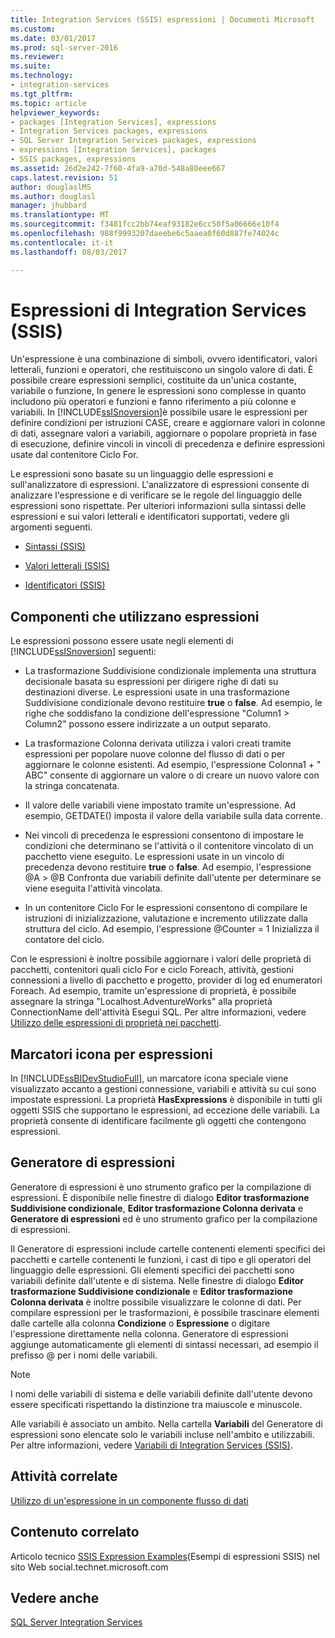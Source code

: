```yaml
---
title: Integration Services (SSIS) espressioni | Documenti Microsoft
ms.custom: 
ms.date: 03/01/2017
ms.prod: sql-server-2016
ms.reviewer: 
ms.suite: 
ms.technology:
- integration-services
ms.tgt_pltfrm: 
ms.topic: article
helpviewer_keywords:
- packages [Integration Services], expressions
- Integration Services packages, expressions
- SQL Server Integration Services packages, expressions
- expressions [Integration Services], packages
- SSIS packages, expressions
ms.assetid: 26d2e242-7f60-4fa9-a70d-548a80eee667
caps.latest.revision: 51
author: douglaslMS
ms.author: douglasl
manager: jhubbard
ms.translationtype: MT
ms.sourcegitcommit: f3481fcc2bb74eaf93182e6cc58f5a06666e10f4
ms.openlocfilehash: 988f9993207daeebe6c5aaea0f60d887fe74024c
ms.contentlocale: it-it
ms.lasthandoff: 08/03/2017

---
```

# <a name="integration-services-ssis-expressions"></a>Espressioni di Integration Services (SSIS)
  Un'espressione è una combinazione di simboli, ovvero identificatori, valori letterali, funzioni e operatori, che restituiscono un singolo valore di dati. È possibile creare espressioni semplici, costituite da un'unica costante, variabile o funzione, In genere le espressioni sono complesse in quanto includono più operatori e funzioni e fanno riferimento a più colonne e variabili. In [!INCLUDE[ssISnoversion](../../includes/ssisnoversion-md.md)]è possibile usare le espressioni per definire condizioni per istruzioni CASE, creare e aggiornare valori in colonne di dati, assegnare valori a variabili, aggiornare o popolare proprietà in fase di esecuzione, definire vincoli in vincoli di precedenza e definire espressioni usate dal contenitore Ciclo For.  
  
 Le espressioni sono basate su un linguaggio delle espressioni e sull'analizzatore di espressioni. L'analizzatore di espressioni consente di analizzare l'espressione e di verificare se le regole del linguaggio delle espressioni sono rispettate. Per ulteriori informazioni sulla sintassi delle espressioni e sui valori letterali e identificatori supportati, vedere gli argomenti seguenti.  
  
-   [Sintassi &#40;SSIS&#41;](../../integration-services/expressions/syntax-ssis.md)  
  
-   [Valori letterali &#40;SSIS&#41;](../../integration-services/expressions/numeric-string-and-boolean-literals.md)  
  
-   [Identificatori &#40;SSIS&#41;](../../integration-services/expressions/identifiers-ssis.md)  
  
## <a name="components-that-use-expressions"></a>Componenti che utilizzano espressioni  
 Le espressioni possono essere usate negli elementi di [!INCLUDE[ssISnoversion](../../includes/ssisnoversion-md.md)] seguenti:  
  
-   La trasformazione Suddivisione condizionale implementa una struttura decisionale basata su espressioni per dirigere righe di dati su destinazioni diverse. Le espressioni usate in una trasformazione Suddivisione condizionale devono restituire **true** o **false**. Ad esempio, le righe che soddisfano la condizione dell'espressione "Column1 > Column2" possono essere indirizzate a un output separato.  
  
-   La trasformazione Colonna derivata utilizza i valori creati tramite espressioni per popolare nuove colonne del flusso di dati o per aggiornare le colonne esistenti. Ad esempio, l'espressione Colonna1 + " ABC" consente di aggiornare un valore o di creare un nuovo valore con la stringa concatenata.  
  
-   Il valore delle variabili viene impostato tramite un'espressione. Ad esempio, GETDATE() imposta il valore della variabile sulla data corrente.  
  
-   Nei vincoli di precedenza le espressioni consentono di impostare le condizioni che determinano se l'attività o il contenitore vincolato di un pacchetto viene eseguito. Le espressioni usate in un vincolo di precedenza devono restituire **true** o **false**. Ad esempio, l'espressione @A > @B Confronta due variabili definite dall'utente per determinare se viene eseguita l'attività vincolata.  
  
-   In un contenitore Ciclo For le espressioni consentono di compilare le istruzioni di inizializzazione, valutazione e incremento utilizzate dalla struttura del ciclo. Ad esempio, l'espressione @Counter = 1 Inizializza il contatore del ciclo.  
  
 Con le espressioni è inoltre possibile aggiornare i valori delle proprietà di pacchetti, contenitori quali ciclo For e ciclo Foreach, attività, gestioni connessioni a livello di pacchetto e progetto, provider di log ed enumeratori Foreach. Ad esempio, tramite un'espressione di proprietà, è possibile assegnare la stringa "Localhost.AdventureWorks" alla proprietà ConnectionName dell'attività Esegui SQL. Per altre informazioni, vedere [Utilizzo delle espressioni di proprietà nei pacchetti](../../integration-services/expressions/use-property-expressions-in-packages.md).  
  
## <a name="icon-markers-for-expressions"></a>Marcatori icona per espressioni  
 In [!INCLUDE[ssBIDevStudioFull](../../includes/ssbidevstudiofull-md.md)], un marcatore icona speciale viene visualizzato accanto a gestioni connessione, variabili e attività su cui sono impostate espressioni. La proprietà **HasExpressions** è disponibile in tutti gli oggetti SSIS che supportano le espressioni, ad eccezione delle variabili. La proprietà consente di identificare facilmente gli oggetti che contengono espressioni.  
  
## <a name="expression-builder"></a>Generatore di espressioni  
 Generatore di espressioni è uno strumento grafico per la compilazione di espressioni. È disponibile nelle finestre di dialogo **Editor trasformazione Suddivisione condizionale**, **Editor trasformazione Colonna derivata** e **Generatore di espressioni** ed è uno strumento grafico per la compilazione di espressioni.  
  
 Il Generatore di espressioni include cartelle contenenti elementi specifici dei pacchetti e cartelle contenenti le funzioni, i cast di tipo e gli operatori del linguaggio delle espressioni. Gli elementi specifici dei pacchetti sono variabili definite dall'utente e di sistema. Nelle finestre di dialogo **Editor trasformazione Suddivisione condizionale** e **Editor trasformazione Colonna derivata** è inoltre possibile visualizzare le colonne di dati. Per compilare espressioni per le trasformazioni, è possibile trascinare elementi dalle cartelle alla colonna **Condizione** o **Espressione** o digitare l'espressione direttamente nella colonna. Generatore di espressioni aggiunge automaticamente gli elementi di sintassi necessari, ad esempio il prefisso @ per i nomi delle variabili.  
  
> [!NOTE]  
>  I nomi delle variabili di sistema e delle variabili definite dall'utente devono essere specificati rispettando la distinzione tra maiuscole e minuscole.  
  
 Alle variabili è associato un ambito. Nella cartella **Variabili** del Generatore di espressioni sono elencate solo le variabili incluse nell'ambito e utilizzabili. Per altre informazioni, vedere [Variabili di Integration Services &#40;SSIS&#41;](../../integration-services/integration-services-ssis-variables.md).  
  
## <a name="related-tasks"></a>Attività correlate  
 [Utilizzo di un'espressione in un componente flusso di dati](http://msdn.microsoft.com/library/9181b998-d24a-41fb-bb3c-14eee34f910d)  
  
## <a name="related-content"></a>Contenuto correlato  
 Articolo tecnico [SSIS Expression Examples](http://go.microsoft.com/fwlink/?LinkId=220761)(Esempi di espressioni SSIS) nel sito Web social.technet.microsoft.com  
  
## <a name="see-also"></a>Vedere anche  
 [SQL Server Integration Services](../../integration-services/sql-server-integration-services.md)  
  
  
